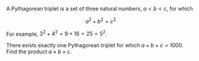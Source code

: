 A Pythagorean triplet is a set of three natural numbers, $a < b < c$, for which

$$a^2 + b^2 = c^2$$

For example, $3^2 + 4^2 = 9 + 16 = 25 = 5^2$.

There exists exactly one Pythagorean triplet for which $a + b + c = 1000$. Find the product $a \times b \times c$.